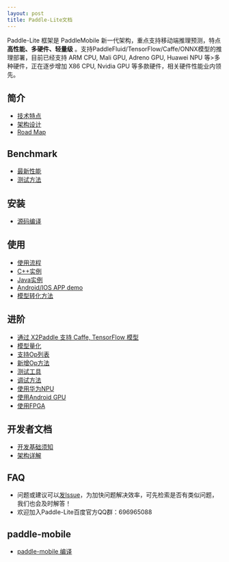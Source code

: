 ```yaml
---
layout: post
title: Paddle-Lite文档
---
```


Paddle-Lite 框架是 PaddleMobile 新一代架构，重点支持移动端推理预测，特点**高性能、多硬件、轻量级** 。支持PaddleFluid/TensorFlow/Caffe/ONNX模型的推理部署，目前已经支持 ARM CPU, Mali GPU, Adreno GPU, Huawei NPU 等>多种硬件，正在逐步增加 X86 CPU, Nvidia GPU 等多款硬件，相关硬件性能业内领先。


## 简介

- [技术特点](./tech_highlights)
- [架构设计](./architecture)
- [Road Map](./roadmap)

## Benchmark

- [最新性能](./benchmark)
- [测试方法](./benchmark_tools)

## 安装

- [源码编译](./source_compile)

## 使用

- [使用流程](./tutorial)
- [C++实例](./cpp_demo)
- [Java实例](./java_demo)
- [Android/IOS APP demo](https://github.com/PaddlePaddle/Paddle-Lite-Demo)
- [模型转化方法](./model_optimize_tool)

## 进阶

- [通过 X2Paddle 支持 Caffe, TensorFlow 模型](./x2paddle)
- [模型量化](./model_quantization)
- [支持Op列表](./support_operation_list)
- [新增Op方法](./add_new_operation)
- [测试工具](./debug_tools)
- [调试方法](./debug_tools)
- [使用华为NPU](./npu)
- [使用Android GPU](./opencl)
- [使用FPGA](./fpga)

## 开发者文档

- [开发基础须知](./for-developer)
- [架构详解](./architecture-intro)

## FAQ

- 问题或建议可以[发Issue](https://github.com/PaddlePaddle/Paddle-Lite/issues)，为加快问题解决效率，可先检索是否有类似问题，我们也会及时解答！
- 欢迎加入Paddle-Lite百度官方QQ群：696965088

## paddle-mobile

- [paddle-mobile 编译](./mobile)
